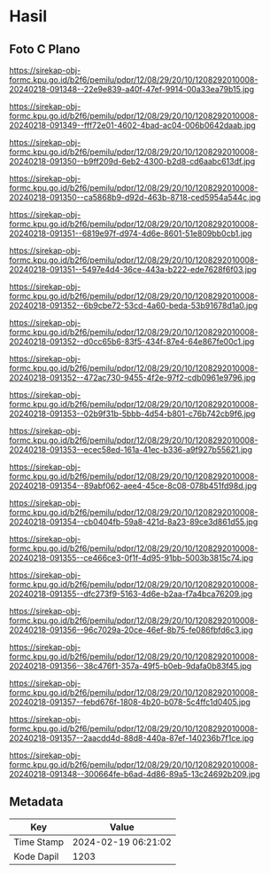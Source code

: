 # Hasil

## Foto C Plano

https://sirekap-obj-formc.kpu.go.id/b2f6/pemilu/pdpr/12/08/29/20/10/1208292010008-20240218-091348--22e9e839-a40f-47ef-9914-00a33ea79b15.jpg

https://sirekap-obj-formc.kpu.go.id/b2f6/pemilu/pdpr/12/08/29/20/10/1208292010008-20240218-091349--fff72e01-4602-4bad-ac04-006b0642daab.jpg

https://sirekap-obj-formc.kpu.go.id/b2f6/pemilu/pdpr/12/08/29/20/10/1208292010008-20240218-091350--b9ff209d-6eb2-4300-b2d8-cd6aabc613df.jpg

https://sirekap-obj-formc.kpu.go.id/b2f6/pemilu/pdpr/12/08/29/20/10/1208292010008-20240218-091350--ca5868b9-d92d-463b-8718-ced5954a544c.jpg

https://sirekap-obj-formc.kpu.go.id/b2f6/pemilu/pdpr/12/08/29/20/10/1208292010008-20240218-091351--6819e97f-d974-4d6e-8601-51e809bb0cb1.jpg

https://sirekap-obj-formc.kpu.go.id/b2f6/pemilu/pdpr/12/08/29/20/10/1208292010008-20240218-091351--5497e4d4-36ce-443a-b222-ede7628f6f03.jpg

https://sirekap-obj-formc.kpu.go.id/b2f6/pemilu/pdpr/12/08/29/20/10/1208292010008-20240218-091352--6b9cbe72-53cd-4a60-beda-53b91678d1a0.jpg

https://sirekap-obj-formc.kpu.go.id/b2f6/pemilu/pdpr/12/08/29/20/10/1208292010008-20240218-091352--d0cc65b6-83f5-434f-87e4-64e867fe00c1.jpg

https://sirekap-obj-formc.kpu.go.id/b2f6/pemilu/pdpr/12/08/29/20/10/1208292010008-20240218-091352--472ac730-9455-4f2e-97f2-cdb0961e9796.jpg

https://sirekap-obj-formc.kpu.go.id/b2f6/pemilu/pdpr/12/08/29/20/10/1208292010008-20240218-091353--02b9f31b-5bbb-4d54-b801-c76b742cb9f6.jpg

https://sirekap-obj-formc.kpu.go.id/b2f6/pemilu/pdpr/12/08/29/20/10/1208292010008-20240218-091353--ecec58ed-161a-41ec-b336-a9f927b55621.jpg

https://sirekap-obj-formc.kpu.go.id/b2f6/pemilu/pdpr/12/08/29/20/10/1208292010008-20240218-091354--89abf062-aee4-45ce-8c08-078b451fd98d.jpg

https://sirekap-obj-formc.kpu.go.id/b2f6/pemilu/pdpr/12/08/29/20/10/1208292010008-20240218-091354--cb0404fb-59a8-421d-8a23-89ce3d861d55.jpg

https://sirekap-obj-formc.kpu.go.id/b2f6/pemilu/pdpr/12/08/29/20/10/1208292010008-20240218-091355--ce466ce3-0f1f-4d95-91bb-5003b3815c74.jpg

https://sirekap-obj-formc.kpu.go.id/b2f6/pemilu/pdpr/12/08/29/20/10/1208292010008-20240218-091355--dfc273f9-5163-4d6e-b2aa-f7a4bca76209.jpg

https://sirekap-obj-formc.kpu.go.id/b2f6/pemilu/pdpr/12/08/29/20/10/1208292010008-20240218-091356--96c7029a-20ce-46ef-8b75-fe086fbfd6c3.jpg

https://sirekap-obj-formc.kpu.go.id/b2f6/pemilu/pdpr/12/08/29/20/10/1208292010008-20240218-091356--38c476f1-357a-49f5-b0eb-9dafa0b83f45.jpg

https://sirekap-obj-formc.kpu.go.id/b2f6/pemilu/pdpr/12/08/29/20/10/1208292010008-20240218-091357--febd676f-1808-4b20-b078-5c4ffc1d0405.jpg

https://sirekap-obj-formc.kpu.go.id/b2f6/pemilu/pdpr/12/08/29/20/10/1208292010008-20240218-091357--2aacdd4d-88d8-440a-87ef-140236b7f1ce.jpg

https://sirekap-obj-formc.kpu.go.id/b2f6/pemilu/pdpr/12/08/29/20/10/1208292010008-20240218-091348--300664fe-b6ad-4d86-89a5-13c24692b209.jpg


## Metadata

| Key        | Value               |
| ---------- | ------------------- |
| Time Stamp | 2024-02-19 06:21:02 |
| Kode Dapil | 1203                |



